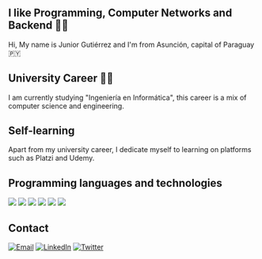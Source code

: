 ## I like Programming, Computer Networks and Backend 👨‍💻

Hi, My name is Junior Gutiérrez and I'm from Asunción, capital of Paraguay 🇵🇾

## University Career 👨‍🎓
I am currently studying "Ingeniería en Informática", this career is a mix of computer science and engineering.

## Self-learning
Apart from my university career, I dedicate myself to learning on platforms such as Platzi and Udemy.

## Programming languages and technologies


<a href="https://github.com/jg2kpy?tab=repositories&q=&type=&language=c&sort=" target="_blank"><img src="https://shields.io/badge/C/C++-659bd3?&logo=c"></a>
<a href="https://github.com/jg2kpy?tab=repositories&q=&type=&language=java&sort=" target="_blank"><img src="https://img.shields.io/badge/Java%20-ec2025?&logo=openjdk"></a>
<a href="https://github.com/jg2kpy?tab=repositories&q=&type=&language=python&sort=" target="_blank"><img src="https://img.shields.io/badge/Python%20-ffd23e?&logo=python"></a>
<a href="https://github.com/jg2kpy?tab=repositories&q=&type=&language=javascript&sort=" target="_blank"><img src="https://img.shields.io/badge/JavaScript%20-323330?&logo=javascript"></a>
<a href="https://github.com/jg2kpy?tab=repositories&q=&type=&language=typescript&sort=" target="_blank"><img src="https://img.shields.io/badge/TypeScript%20-ffffff?&logo=typescript"></a>
<a href="https://github.com/jg2kpy?tab=repositories&q=&type=&language=dart&sort=" target="_blank"><img src="https://img.shields.io/badge/Flutter%20-0769ad?&logo=flutter"></a>

## Contact

<a href="mailto:jlgutierrez2000@fpuna.edu.py?subject=Contact%20via%20Git%20Hub" target="_blank"><img src="https://img.shields.io/badge/Email-fff.svg?&logo=gmail" alt="Email"></a>
<a href="https://www.linkedin.com/in/jose-luis-junior-gutierrez-aguero/" target="_blank"><img src="https://img.shields.io/badge/LinkedIn-%230077B5.svg?&style=flat-square&logo=linkedin&logoColor=white" alt="LinkedIn"></a>
<a href="https://twitter.com/jg2kpy" target="_blank"><img src="https://img.shields.io/badge/Twitter-1da1f2.svg?&style=flat-square&logo=twitter&logoColor=white" alt="Twitter"></a>
